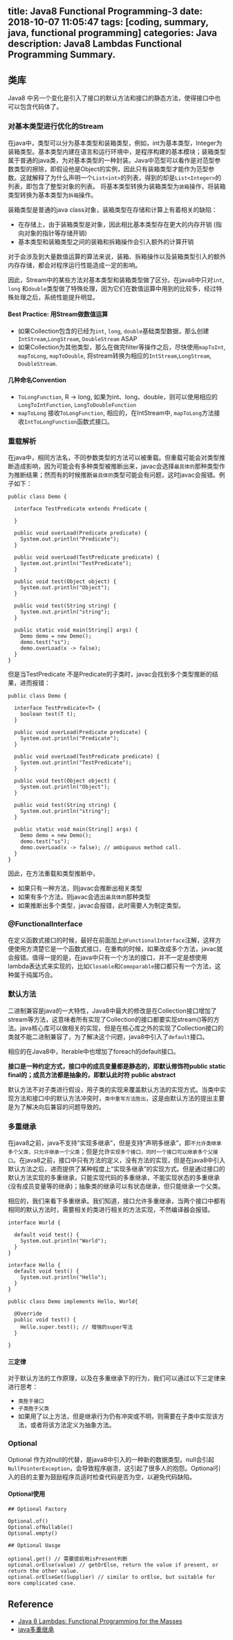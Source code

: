 title: Java8 Functional Programming-3
date: 2018-10-07 11:05:47
tags: [coding, summary, java, functional programming]
categories:  Java 
description: Java8 Lambdas Functional Programming Summary.
---

## 类库

Java8 中另一个变化是引入了接口的默认方法和接口的静态方法，使得接口中也可以包含代码体了。

### 对基本类型进行优化的Stream

在java中，类型可以分为基本类型和装箱类型，例如，int为基本类型，Integer为装箱类型。基本类型内建在语言和运行环境中，是程序构建的基本模块；装箱类型属于普通的java类，为对基本类型的一种封装。Java中范型可以看作是对范型参数类型的擦除，即假设他是Object的实例，因此只有装箱类型才能作为范型参数。这就解释了为什么声明一个`List<int>`的列表，得到的却是`List<Integer>`的列表，即包含了整型对象的列表。 将基本类型转换为装箱类型为`装箱`操作，将装箱类型转换为基本类型为`拆箱`操作。

装箱类型是普通的java class对象，装箱类型在存储和计算上有着相关的缺陷：

- 在存储上，由于装箱类型是对象，因此相比基本类型存在更大的内存开销 (指向对象的指针等存储开销)
- 基本类型和装箱类型之间的装箱和拆箱操作会引入额外的计算开销

对于会涉及到大量数值运算的算法来说，装箱、拆箱操作以及装箱类型引入的额外内存存储，都会对程序运行性能造成一定的影响。

因此，Stream中的某些方法对基本类型和装箱类型做了区分。在java8中只对`int`, `long` 和`double`类型做了特殊处理，因为它们在数值运算中用到的比较多，经过特殊处理之后，系统性能提升明显。

#### Best Practice: 用Stream做数值运算

- 如果Collection包含的已经为`int`, `long`, `double`基础类型数据，那么创建`IntStream`,`LongStream`, `DoubleStream` ASAP
- 如果Collection为其他类型，那么在做完filter等操作之后，尽快使用`mapToInt`, `mapToLong`, `mapToDouble`, 将stream转换为相应的`IntStream`,`LongStream`, `DoubleStream`. 

#### 几种命名Convention

- `ToLongFunction`, R -> long, 如果为int、long、double，则可以使用相应的`LongToIntFunction`, `LongToDoubleFunction`
- `mapToLong` 接收`ToLongFunction`, 相应的，在IntStream中, `mapToLong`方法接收`IntToLongFunction`函数式接口。

### 重载解析

在java中，相同方法名，不同参数类型的方法可以被重载。但重载可能会对类型推断造成影响，因为可能会有多种类型被推断出来，javac会选择`最具体的`那种类型作为推断结果；然而有的时候推断`最具体的`类型可能会有问题，这时javac会报错。例子如下：

```
public class Demo {

  interface TestPredicate extends Predicate {

  }

  public void overLoad(Predicate predicate) {
    System.out.println("Predicate");
  }

  public void overLoad(TestPredicate predicate) {
    System.out.println("TestPredicate");
  }

  public void test(Object object) {
    System.out.println("Object");
  }

  public void test(String string) {
    System.out.println("string");
  }

  public static void main(String[] args) {
    Demo demo = new Demo();
    demo.test("ss");
    demo.overLoad(x -> false);
  }
}

```
但是当TestPredicate 不是Predicate的子类时，javac会找到多个类型推断的结果，进而报错：

```
public class Demo {

  interface TestPredicate<T> {
    boolean test(T t);
  }

  public void overLoad(Predicate predicate) {
    System.out.println("Predicate");
  }

  public void overLoad(TestPredicate predicate) {
    System.out.println("TestPredicate");
  }

  public void test(Object object) {
    System.out.println("Object");
  }

  public void test(String string) {
    System.out.println("string");
  }

  public static void main(String[] args) {
    Demo demo = new Demo();
    demo.test("ss");
    demo.overLoad(x -> false); // ambiguous method call. 
  }
}
```

因此，在方法重载和类型推断中，
- 如果只有一种方法，则javac会推断出相关类型
- 如果有多个方法，则javac会选出`最具体的`那种类型
- 如果推断出多个类型，javac会报错，此时需要人为制定类型。

### @FunctionalInterface

在定义函数式接口的时候，最好在前面加上`@FunctionalInterface`注解，这样方便使用方清楚它是一个函数式接口，在重构的时候，如果改成多个方法，javac就会报错。值得一提的是，在java中只有一个方法的接口，并不一定是想使用lambda表达式来实现的，比如`Closable`和`Comoparable`接口都只有一个方法，这种属于纯属巧合。

### 默认方法

二进制兼容是java的一大特性，Java8中最大的修改是在Collection接口增加了stream等方法，这意味者所有实现了Collection的接口都要实现stream()等的方法。java核心库可以做相关的实现，但是在核心库之外的实现了Collection接口的类就不能二进制兼容了，为了解决这个问题，java8中引入了`default`接口。 

相应的在Java8中，Iterable中也增加了foreach的default接口。

**接口是一种约定方式，接口中的成员变量都是静态的，即默认修饰符public static final的；成员方法都是抽象的，即默认此时符 public abstract**

默认方法不对子类进行假设，用子类的实现来覆盖默认方法的实现方式。当类中实现方法和接口中的默认方法冲突时，`类中重写方法胜出`，这是由默认方法的提出主要是为了解决向后兼容的问题导致的。

### 多重继承

在java8之前，java不支持“实现多继承”，但是支持“声明多继承”，即`不允许类继承多个父类，只允许继承一个父类`；但是允许`实现多个接口，同时一个接口可以继承多个父接口`。在java8之前，接口中只有方法的定义，没有方法的实现，但是在java8中引入默认方法之后，进而提供了某种程度上“实现多继承”的实现方式。但是通过接口的默认方法实现的多重继承，只能实现代码的多重继承，不能实现状态的多重继承(没有成员变量等的继承)；抽象类的继承可以有状态继承，但只能继承一个父类。


相应的，我们来看下多重继承。我们知道，接口允许多重继承，当两个接口中都有相同的默认方法时，需要相关的类进行相关的方法实现，不然编译器会报错。

```
interface World {

  default void test() {
    System.out.println("World");
  }
}

interface Hello {
  default void test() {
    System.out.println("Hello");
  }
}

public class Demo implements Hello, World{

  @Override
  public void test() {
    Hello.super.test(); // 增强的super写法
  }

}
```

#### 三定律

对于默认方法的工作原理，以及在多重继承下的行为，我们可以通过以下三定律来进行思考：

- `类胜于接口`
- `子类胜于父类` 
- 如果用了以上方法，但是继承行为仍有冲突或不明，则需要在子类中实现该方法，或者将该方法定义为抽象方法。

### Optional

Optional 作为对null的代替，是java8中引入的一种新的数据类型。null会引起`NullPointerException`，会导致程序崩溃，这引起了很多人的抱怨。Optional引入的目的主要为鼓励程序员适时检查代码是否为空，以避免代码缺陷。

#### Optional使用

```
## Optional Factory

Optional.of()
Optional.ofNullable()
Optional.empty()

## Optional Uasge

optional.get() // 需要提前用isPresent判断
optional.orElse(value) // getOrElse, return the value if present, or return the other value.
optional.orElseGet(Supplier) // similar to orElse, but suitable for more complicated case.

```

## Reference
- [Java 8 Lambdas: Functional Programming for the Masses](https://www.amazon.com/Java-Lambdas-Functional-Programming-Masses/dp/1449370772)
- [java多重继承](https://www.zhihu.com/question/24317891)
